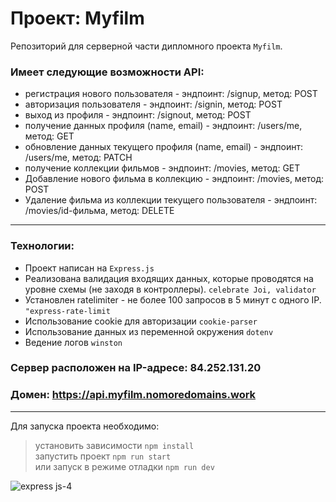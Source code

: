  # Проект: Myfilm

 Репозиторий для серверной части дипломного проекта `Myfilm`.   
  ### Имеет следующие возможности API:
* регистрация нового пользователя - эндпоинт: /signup, метод: POST
* авторизация пользователя - эндпоинт: /signin, метод: POST
* выход из профиля - эндпоинт: /signout, метод: POST
* получение данных профиля (name, email) - эндпоинт: /users/me, метод: GET
* обновление данных текущего профиля (name, email) - эндпоинт: /users/me, метод: PATCH
* получение коллекции фильмов - эндпоинт: /movies, метод: GET
* Добавление нового фильма в коллекцию - эндпоинт: /movies, метод: POST
* Удаление фильма из коллекции текущего пользователя - эндпоинт: /movies/id-фильма, метод: DELETE
***
### Технологии:
* Проект написан на `Express.js`   
* Реализована валидация входящих данных, которые проводятся на уровне схемы (не заходя в контроллеры). `celebrate Joi, validator`   
* Установлен ratelimiter - не более 100 запросов в 5 минут с одного IP. `"express-rate-limit`  
* Использование cookie для авторизации `cookie-parser`
* Использование данных из переменной окружения `dotenv`
* Ведение логов `winston`

### Сервер расположен на IP-адресе: 84.252.131.20
### Домен: https://api.myfilm.nomoredomains.work
***
Для запуска проекта необходимо:

>установить зависимости `npm install`   
>запустить проект `npm run start`   
>или запуск в режиме отладки `npm run dev`

![express js-4](https://user-images.githubusercontent.com/86429443/168585910-61c08493-5236-463e-897e-bf8ba9aa768c.svg)
